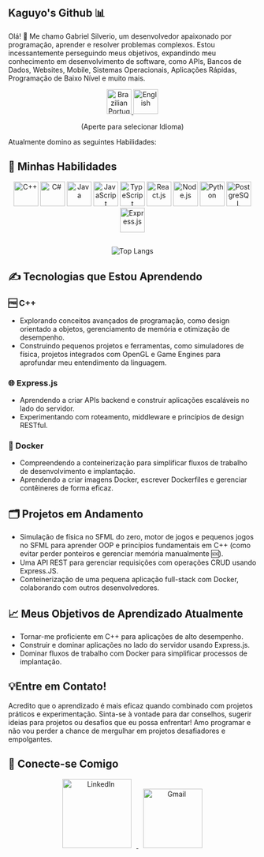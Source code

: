 Kaguyo's Github 📊
---
Olá! 👋 Me chamo Gabriel Silverio, um desenvolvedor apaixonado por programação, aprender e resolver problemas complexos. Estou incessantemente perseguindo meus objetivos, expandindo meu conhecimento em desenvolvimento de software, como APIs, Bancos de Dados, Websites, Mobile, Sistemas Operacionais, Aplicações Rápidas, Programação de Baixo Nível e muito mais.

<p align="center">
  <a href="https://github.com/Kaguyo">
    <img src="https://upload.wikimedia.org/wikipedia/commons/0/05/Flag_of_Brazil.svg" alt="Brazilian Portuguese" width="50" height="50">
  </a>
  <a href="https://github.com/Kaguyo/Kaguyo/blob/main/README-english.md">
    <img src="https://www.svgrepo.com/show/248851/united-states.svg" alt="English" width="50" height="50">
  </a>
</p>

<p align="center">
  (Aperte para selecionar Idioma)
<p/>

Atualmente domino as seguintes Habilidades:
## 🧬 Minhas Habilidades
<div align="center">

<img src="https://cdn.jsdelivr.net/gh/devicons/devicon/icons/cplusplus/cplusplus-original.svg" width="50" height="50" alt="C++"/>
<img src="https://cdn.jsdelivr.net/gh/devicons/devicon/icons/csharp/csharp-original.svg" width="50" height="50" alt="C#"/>
<img src="https://cdn.jsdelivr.net/gh/devicons/devicon/icons/java/java-original.svg" width="50" height="50" alt="Java"/>
<img src="https://img.icons8.com/fluency/50/000000/javascript.png" width="50" height="50" alt="JavaScript"/>
<img src="https://cdn.jsdelivr.net/gh/devicons/devicon/icons/typescript/typescript-original.svg" width="50" height="50" alt="TypeScript"/>
<img src="https://cdn.jsdelivr.net/gh/devicons/devicon/icons/react/react-original.svg" width="50" height="50" alt="React.js"/>
<img src="https://cdn.jsdelivr.net/gh/devicons/devicon/icons/nodejs/nodejs-original.svg" width="50" height="50" alt="Node.js"/>
<img src="https://cdn.jsdelivr.net/gh/devicons/devicon/icons/python/python-original.svg" width="50" height="50" alt="Python"/>
<img src="https://cdn.jsdelivr.net/gh/devicons/devicon/icons/postgresql/postgresql-original.svg" width="50" height="50" alt="PostgreSQL"/>
<img src="https://img.icons8.com/fluency/48/express-js.png" width="50" height="50" alt="Express.js"/>

<div/>

##

<div align="center">
    
![Top Langs](https://github-readme-stats.vercel.app/api/top-langs/?username=Kaguyo&layout=compact&theme=radical&bg_color=30,1A1B27,191A23&title_color=8E24AA&border_color=8E24AA&langs_count=6&hide=html,css)

<div/>
    
<div align="left">
    
## ✍️ Tecnologias que Estou Aprendendo

### 🆓 C++
- Explorando conceitos avançados de programação, como design orientado a objetos, gerenciamento de memória e otimização de desempenho.
- Construindo pequenos projetos e ferramentas, como simuladores de física, projetos integrados com OpenGL e Game Engines para aprofundar meu entendimento da linguagem.

### 🌐 Express.js
- Aprendendo a criar APIs backend e construir aplicações escaláveis no lado do servidor.
- Experimentando com roteamento, middleware e princípios de design RESTful.

### 🐳 Docker
- Compreendendo a conteinerização para simplificar fluxos de trabalho de desenvolvimento e implantação.
- Aprendendo a criar imagens Docker, escrever Dockerfiles e gerenciar contêineres de forma eficaz.

## 🗂️ Projetos em Andamento
- Simulação de física no SFML do zero, motor de jogos e pequenos jogos no SFML para aprender OOP e princípios fundamentais em C++ (como evitar perder ponteiros e gerenciar memória manualmente 🆘).
- Uma API REST para gerenciar requisições com operações CRUD usando Express.JS.
- Conteinerização de uma pequena aplicação full-stack com Docker, colaborando com outros desenvolvedores.
  
## 📈 Meus Objetivos de Aprendizado Atualmente
- Tornar-me proficiente em C++ para aplicações de alto desempenho.
- Construir e dominar aplicações no lado do servidor usando Express.js.
- Dominar fluxos de trabalho com Docker para simplificar processos de implantação.

## 💡Entre em Contato!
Acredito que o aprendizado é mais eficaz quando combinado com projetos práticos e experimentação. Sinta-se à vontade para dar conselhos, sugerir ideias para projetos ou desafios que eu possa enfrentar! Amo programar e não vou perder a chance de mergulhar em projetos desafiadores e empolgantes.

## 🤝 Conecte-se Comigo

<p align="center">
  <a href="https://www.linkedin.com/in/gabriel-silverio-8b35a4241/" target="_blank">
    <img src="https://www.logo.wine/a/logo/LinkedIn/LinkedIn-Logo.wine.svg" alt="LinkedIn" width="140" style="margin: 0 10px;">
  </a>
  <a href="mailto:dev.gabriel.silverio@gmail.com" target="_blank">
    <img src="https://www.logo.wine/a/logo/Gmail/Gmail-Logo.wine.svg" alt="Gmail" width="120" style="margin: 0 10px;">
  </a>
</p>
